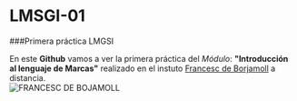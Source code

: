 # LMSGI-01

###Primera práctica LMGSI

En este **Github** vamos a ver la primera práctica del _Módulo_: **"Introducción al lenguaje de Marcas"** realizado en el instuto [Francesc de Borjamoll](http://www.iesfbmoll.org/) a distancia.  
![FRANCESC DE BOJAMOLL](http://www.iesfbmoll.org/wp-content/uploads/2013/11/logo_ies_wp1.png)


